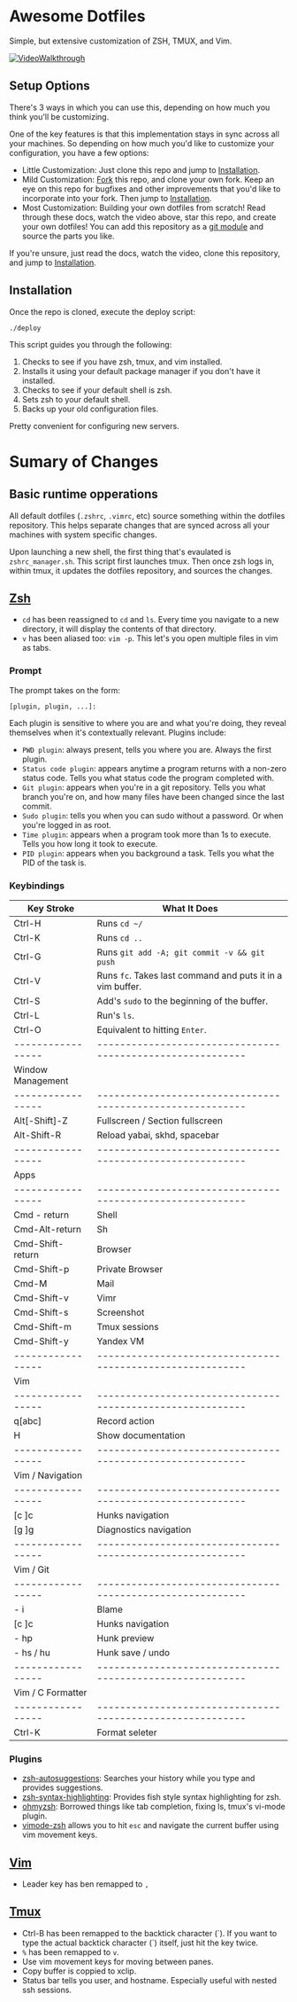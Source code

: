 # Awesome Dotfiles

Simple, but extensive customization of ZSH, TMUX, and Vim.

[![VideoWalkthrough](https://img.youtube.com/vi/UgDz_9i2nwc/0.jpg)](https://www.youtube.com/watch?v=UgDz_9i2nwc)

## Setup Options

There's 3 ways in which you can use this, depending on how much you think you'll be customizing.

One of the key features is that this implementation stays in sync across all your machines. So depending on how much you'd like to customize your configuration, you have a few options:

-   Little Customization: Just clone this repo and jump to [Installation](#installation).
-   Mild Customization: [Fork]() this repo, and clone your own fork. Keep an eye on this repo for bugfixes and other improvements that you'd like to incorporate into your fork. Then jump to [Installation](#installation).
-   Most Customization: Building your own dotfiles from scratch! Read through these docs, watch the video above, star this repo, and create your own dotfiles! You can add this repository as a [git module](https://git-scm.com/book/en/v2/Git-Tools-Submodules) and source the parts you like.

If you're unsure, just read the docs, watch the video, clone this repository, and jump to [Installation](#installation).

## Installation

Once the repo is cloned, execute the deploy script:

```
./deploy
```

This script guides you through the following:

1. Checks to see if you have zsh, tmux, and vim installed.
2. Installs it using your default package manager if you don't have it installed.
3. Checks to see if your default shell is zsh.
4. Sets zsh to your default shell.
5. Backs up your old configuration files.

Pretty convenient for configuring new servers.

# Sumary of Changes

## Basic runtime opperations

All default dotfiles (`.zshrc`, `.vimrc`, etc) source something within the dotfiles repository. This helps separate changes that are synced across all your machines with system specific changes.

Upon launching a new shell, the first thing that's evaulated is `zshrc_manager.sh`. This script first launches tmux. Then once zsh logs in, within tmux, it updates the dotfiles repository, and sources the changes.

## [Zsh](https://en.wikipedia.org/wiki/Z_shell)

-   `cd` has been reassigned to `cd` and `ls`. Every time you navigate to a new directory, it will display the contents of that directory.
-   `v` has been aliased too: `vim -p`. This let's you open multiple files in vim as tabs.

### Prompt

The prompt takes on the form:

```
[plugin, plugin, ...]:
```

Each plugin is sensitive to where you are and what you're doing, they reveal themselves when it's contextually relevant. Plugins include:

-   `PWD plugin`: always present, tells you where you are. Always the first plugin.
-   `Status code plugin`: appears anytime a program returns with a non-zero status code. Tells you what status code the program completed with.
-   `Git plugin`: appears when you're in a git repository. Tells you what branch you're on, and how many files have been changed since the last commit.
-   `Sudo plugin`: tells you when you can sudo without a password. Or when you're logged in as root.
-   `Time plugin`: appears when a program took more than 1s to execute. Tells you how long it took to execute.
-   `PID plugin`: appears when you background a task. Tells you what the PID of the task is.

### Keybindings

| Key Stroke         | What It Does                                               |
| ------------------ | ---------------------------------------------------------- |
| Ctrl-H             | Runs `cd ~/`                                               |
| Ctrl-K             | Runs `cd ..`                                               |
| Ctrl-G             | Runs `git add -A; git commit -v && git push`               |
| Ctrl-V             | Runs `fc`. Takes last command and puts it in a vim buffer. |
| Ctrl-S             | Add's `sudo` to the beginning of the buffer.               |
| Ctrl-L             | Run's `ls`.                                                |
| Ctrl-O             | Equivalent to hitting `Enter`.                             |
| -----------------  | ---------------------------------------------------------- |
| Window Management  |                                                            |
| -----------------  | ---------------------------------------------------------- |
| Alt[-Shift]-Z      | Fullscreen / Section fullscreen                            |
| Alt-Shift-R        | Reload yabai, skhd, spacebar                               |
| -----------------  | ---------------------------------------------------------- |
| Apps               |                                                            |
| -----------------  | ---------------------------------------------------------- |
| Cmd - return       | Shell                                                      |
| Cmd-Alt-return     | Sh                                                         |
| Cmd-Shift-return   | Browser                                                    |
| Cmd-Shift-p        | Private Browser                                            |
| Cmd-M              | Mail                                                       |
| Cmd-Shift-v        | Vimr                                                       |
| Cmd-Shift-s        | Screenshot                                                 |
| Cmd-Shift-m        | Tmux sessions                                              |
| Cmd-Shift-y        | Yandex VM                                                  |
| -----------------  | ---------------------------------------------------------- |
| Vim                |                                                            |
| -----------------  | ---------------------------------------------------------- |
| q[abc]             | Record action                                              |
| H                  | Show documentation                                         |
| -----------------  | ---------------------------------------------------------- |
| Vim / Navigation   |                                                            |
| -----------------  | ---------------------------------------------------------- |
| [c ]c              | Hunks navigation                                           |
| [g ]g              | Diagnostics navigation                                     |
| -----------------  | ---------------------------------------------------------- |
| Vim / Git          |                                                            |
| -----------------  | ---------------------------------------------------------- |
| <leader> - i       | Blame                                                      |
| [c ]c              | Hunks navigation                                           |
| <leader> - hp      | Hunk preview                                               |
| <leader> - hs / hu | Hunk save / undo                                           |
| -----------------  | ---------------------------------------------------------- |
| Vim / C Formatter  |                                                            |
| -----------------  | ---------------------------------------------------------- |
| Ctrl-K             | Format seleter                                             |

### Plugins

-   [zsh-autosuggestions](https://github.com/zsh-users/zsh-autosuggestions): Searches your history while you type and provides suggestions.
-   [zsh-syntax-highlighting](https://github.com/zsh-users/zsh-syntax-highlighting/tree/ad522a091429ba180c930f84b2a023b40de4dbcc): Provides fish style syntax highlighting for zsh.
-   [ohmyzsh](https://github.com/robbyrussell/oh-my-zsh/tree/291e96dcd034750fbe7473482508c08833b168e3): Borrowed things like tab completion, fixing ls, tmux's vi-mode plugin.
-   [vimode-zsh](https://github.com/robbyrussell/oh-my-zsh/tree/master/plugins/vi-mode) allows you to hit `esc` and navigate the current buffer using vim movement keys.

## [Vim](<https://en.wikipedia.org/wiki/Vim_(text_editor)>)

-   Leader key has ben remapped to `,`

## [Tmux](https://en.wikipedia.org/wiki/Tmux)

-   Ctrl-B has been remapped to the backtick character (&#96;). If you want to type the actual backtick character (&#96;) itself, just hit the key twice.
-   `%` has been remapped to `v`.
-   Use vim movement keys for moving between panes.
-   Copy buffer is coppied to xclip.
-   Status bar tells you user, and hostname. Especially useful with nested ssh sessions.

